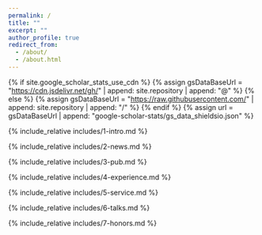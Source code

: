 ```yaml
---
permalink: /
title: ""
excerpt: ""
author_profile: true
redirect_from: 
  - /about/
  - /about.html
---
```


{% if site.google_scholar_stats_use_cdn %}
{% assign gsDataBaseUrl = "https://cdn.jsdelivr.net/gh/" | append: site.repository | append: "@" %}
{% else %}
{% assign gsDataBaseUrl = "https://raw.githubusercontent.com/" | append: site.repository | append: "/" %}
{% endif %}
{% assign url = gsDataBaseUrl | append: "google-scholar-stats/gs_data_shieldsio.json" %}


<span class='anchor' id='about-me'></span>

{% include_relative includes/1-intro.md %}

{% include_relative includes/2-news.md %}

{% include_relative includes/3-pub.md %}

{% include_relative includes/4-experience.md %}

{% include_relative includes/5-service.md %}

{% include_relative includes/6-talks.md %}

{% include_relative includes/7-honors.md %}
